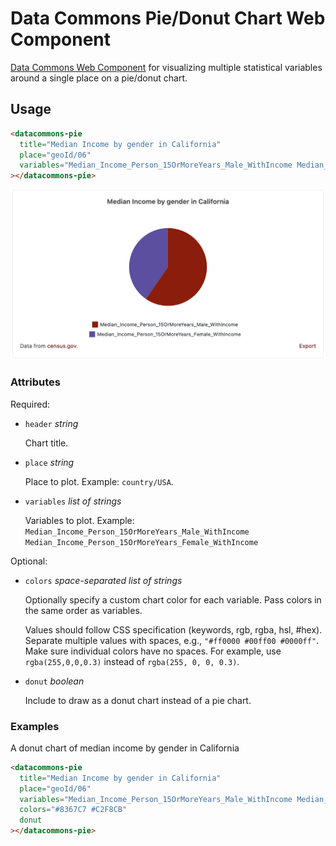 # Data Commons Pie/Donut Chart Web Component

[Data Commons Web Component](../../README.md) for visualizing multiple statistical variables around a single place on a pie/donut chart.

## Usage

```html
<datacommons-pie
  title="Median Income by gender in California"
  place="geoId/06"
  variables="Median_Income_Person_15OrMoreYears_Male_WithIncome Median_Income_Person_15OrMoreYears_Female_WithIncome"
></datacommons-pie>
```

<img src="../assets/pie.png" width="620"/>

### Attributes

Required:

- `header` _string_

  Chart title.

- `place` _string_

  Place to plot. Example: `country/USA`.

- `variables` _list of strings_

  Variables to plot. Example: `Median_Income_Person_15OrMoreYears_Male_WithIncome Median_Income_Person_15OrMoreYears_Female_WithIncome`

Optional:

- `colors` _space-separated list of strings_

  Optionally specify a custom chart color for each variable. Pass colors in the same order as variables.

  Values should follow CSS specification (keywords, rgb, rgba, hsl, #hex). Separate multiple values with spaces, e.g., `"#ff0000 #00ff00 #0000ff"`. Make sure individual colors have no spaces. For example, use `rgba(255,0,0,0.3)` instead of `rgba(255, 0, 0, 0.3)`.

- `donut` _boolean_

  Include to draw as a donut chart instead of a pie chart.

### Examples

A donut chart of median income by gender in California

```html
<datacommons-pie
  title="Median Income by gender in California"
  place="geoId/06"
  variables="Median_Income_Person_15OrMoreYears_Male_WithIncome Median_Income_Person_15OrMoreYears_Female_WithIncome"
  colors="#8367C7 #C2F8CB"
  donut
></datacommons-pie>
```
